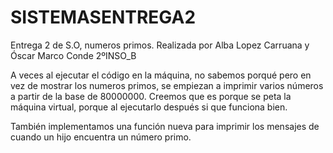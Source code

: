 # SISTEMASENTREGA2
Entrega 2 de S.O, numeros primos. Realizada por Alba Lopez Carruana y Óscar Marco Conde 2ºINSO_B

A veces al ejecutar el código en la máquina, no sabemos porqué pero en vez de mostrar los numeros primos, se empiezan a imprimir varios números a partir de la base de 80000000. Creemos que es porque se peta la máquina virtual, porque al ejecutarlo después si que funciona bien.

También implementamos una función nueva para imprimir los mensajes de cuando un hijo encuentra un número primo.
